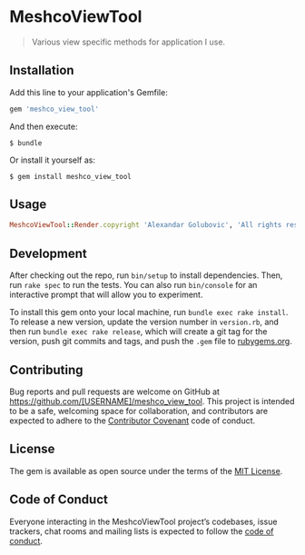 # MeshcoViewTool

> Various view specific methods for application I use.

## Installation

Add this line to your application's Gemfile:

```ruby
gem 'meshco_view_tool'
```

And then execute:

    $ bundle

Or install it yourself as:

    $ gem install meshco_view_tool

## Usage
```ruby
MeshcoViewTool::Render.copyright 'Alexandar Golubovic', 'All rights reserved'
```
## Development

After checking out the repo, run `bin/setup` to install dependencies. Then, run `rake spec` to run the tests. You can also run `bin/console` for an interactive prompt that will allow you to experiment.

To install this gem onto your local machine, run `bundle exec rake install`. To release a new version, update the version number in `version.rb`, and then run `bundle exec rake release`, which will create a git tag for the version, push git commits and tags, and push the `.gem` file to [rubygems.org](https://rubygems.org).

## Contributing

Bug reports and pull requests are welcome on GitHub at https://github.com/[USERNAME]/meshco_view_tool. This project is intended to be a safe, welcoming space for collaboration, and contributors are expected to adhere to the [Contributor Covenant](http://contributor-covenant.org) code of conduct.

## License

The gem is available as open source under the terms of the [MIT License](https://opensource.org/licenses/MIT).

## Code of Conduct

Everyone interacting in the MeshcoViewTool project’s codebases, issue trackers, chat rooms and mailing lists is expected to follow the [code of conduct](https://github.com/[USERNAME]/meshco_view_tool/blob/master/CODE_OF_CONDUCT.md).
